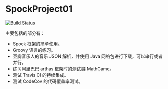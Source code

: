 # SpockProject01
[![Build Status](https://travis-ci.com/moqimoqidea/SpockProject01.svg?branch=master)](https://travis-ci.com/moqimoqidea/SpockProject01)

主要包括的部分有：

* Spock 框架的简单使用。
* Groovy 语言的练习。
* 豆瓣音乐人的音乐 JSON 解析，并使用 Java 网络包进行下载，可以串行或者并行。
* 练习阿里巴巴 arthas 框架时的测试类 MathGame。
* 测试 Travis CI 的持续集成。
* 测试 CodeCov 的代码覆盖率测试。
